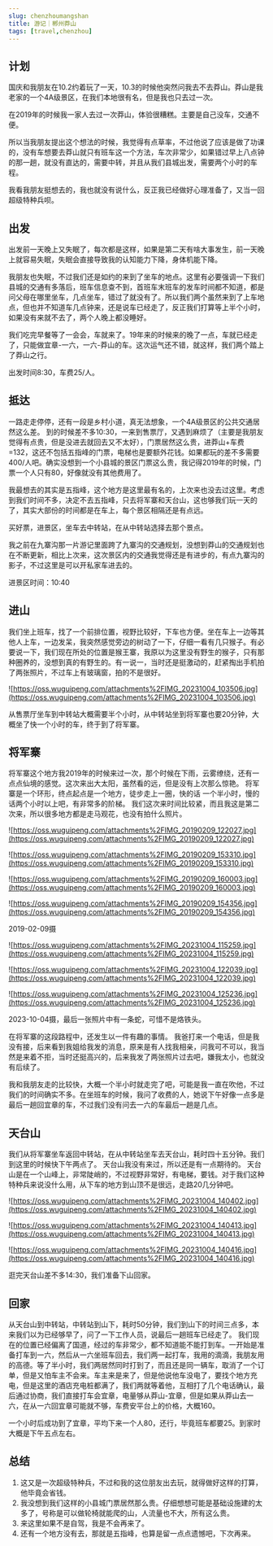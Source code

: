 ```yaml
---
slug: chenzhoumangshan
title: 游记｜郴州莽山
tags: [travel,chenzhou]
--- 
```


## 计划

国庆和我朋友在10.2约着玩了一天，10.3的时候他突然问我去不去莽山。莽山是我老家的一个4A级景区，在我们本地很有名，但是我也只去过一次。

在2019年的时候我一家人去过一次莽山，体验很糟糕。主要是自己没车，交通不便。

所以当我朋友提出这个想法的时候，我觉得有点草率，不过他说了应该是做了功课的，没有车想要去莽山就只有班车这一个方法，车次非常少，如果错过早上八点钟的那一趟，就没有直达的，需要中转，并且从我们县城出发，需要两个小时的车程。

我看我朋友挺想去的，我也就没有说什么，反正我已经做好心理准备了，又当一回超级特种兵呗。

<!-- truncate -->


## 出发

出发前一天晚上又失眠了，每次都是这样，如果是第二天有啥大事发生，前一天晚上就容易失眠，失眠会直接导致我的认知能力下降，身体机能下降。

我朋友也失眠，不过我们还是如约的来到了坐车的地点。这里有必要强调一下我们县城的交通有多落后，班车信息查不到，首班车末班车的发车时间都不知道，都是问父母在哪里坐车，几点坐车，错过了就没有了。所以我们两个虽然来到了上车地点，但也并不知道车几点钟来，还是说车已经走了，反正我们打算等上半个小时，如果没有来就不去了，两个人晚上都没睡好。

我们吃完早餐等了一会会，车就来了。19年来的时候来的晚了一点，车就已经走了，只能做宜章-一六，一六-莽山的车。这次运气还不错，就这样，我们两个踏上了莽山之行。

出发时间8:30，车费25/人。

## 抵达

一路走走停停，还有一段是乡村小道，真无法想象，一个4A级景区的公共交通居然这么差。
到的时候差不多10:30，一来到售票厅，又遇到麻烦了（主要是我朋友觉得有点贵，但是没进去就回去又不太好），门票居然这么贵，进莽山+车费=132，这还不包括五指峰的门票，电梯也是要额外花钱。如果都玩的差不多需要400/人吧。确实没想到一个小县城的景区门票这么贵，我记得2019年的时候，门票一个人只有80，好像就没有其他费用了。

我最想去的其实是五指峰，这个地方是这里最有名的，上次来也没去过这里。考虑到我们时间不多，决定不去五指峰，只去将军寨和天台山，这也够我们玩一天的了，其实大部份的时间都是在车上，每个景区相隔还是有点远。

买好票，进景区，坐车去中转站，在从中转站选择去那个景点。

我之前在九寨沟那一片游记里面跨了九寨沟的交通规划，没想到莽山的交通规划也在不断更新，相比上次来，这次景区内的交通我觉得还是有进步的，有点九寨沟的影子，不过这里是可以开私家车进去的。

进景区时间：10:40

## 进山

我们坐上班车，找了一个前排位置，视野比较好，下车也方便。坐在车上一边等其他人上车，一边发呆，我突然感觉旁边的树动了一下，仔细一看有几只猴子。有必要说一下，我们现在所处的位置是猴王寨，我原以为这里没有野生的猴子，只有那种圈养的，没想到真的有野生的。有一说一，当时还是挺激动的，赶紧掏出手机拍了两张照片，不过车上有玻璃窗，拍的不是很好。

![https://oss.wuguipeng.com/attachments%2FIMG_20231004_103506.jpg](https://oss.wuguipeng.com/attachments%2FIMG_20231004_103506.jpg)

从售票厅坐车到中转站大概需要半个小时，从中转站坐到将军寨也要20分钟，大概坐了快一个小时的车，终于到了将军寨。
## 将军寨
将军寨这个地方我2019年的时候来过一次，那个时候在下雨，云雾缭绕，还有一点点仙境的感觉。这次来出大太阳，虽然看的远，但是没有上次那么惊艳。
将军寨是一个环形，终点起点是一个地方，徒步走上一圈，快的话 一个半小时，慢的话两个小时以上吧，有非常多的阶梯。
我们这次来时间比较紧，而且我这是第二次来，所以很多地方都是走马观花，也没有拍什么照片。

![https://oss.wuguipeng.com/attachments%2FIMG_20190209_122027.jpg](https://oss.wuguipeng.com/attachments%2FIMG_20190209_122027.jpg)

![https://oss.wuguipeng.com/attachments%2FIMG_20190209_153310.jpg](https://oss.wuguipeng.com/attachments%2FIMG_20190209_153310.jpg)

![https://oss.wuguipeng.com/attachments%2FIMG_20190209_160003.jpg](https://oss.wuguipeng.com/attachments%2FIMG_20190209_160003.jpg)

![https://oss.wuguipeng.com/attachments%2FIMG_20190209_154356.jpg](https://oss.wuguipeng.com/attachments%2FIMG_20190209_154356.jpg)

2019-02-09摄

![https://oss.wuguipeng.com/attachments%2FIMG_20231004_115259.jpg](https://oss.wuguipeng.com/attachments%2FIMG_20231004_115259.jpg)

![https://oss.wuguipeng.com/attachments%2FIMG_20231004_122039.jpg](https://oss.wuguipeng.com/attachments%2FIMG_20231004_122039.jpg)

![https://oss.wuguipeng.com/attachments%2FIMG_20231004_125236.jpg](https://oss.wuguipeng.com/attachments%2FIMG_20231004_125236.jpg)

2023-10-04摄，最后一张照片中有一条蛇，可惜不是烙铁头。

在将军寨的这段路程中，还发生以一件有趣的事情。
我爸打来一个电话，但是我没有接，后来看到我姐给我发的消息，原来是有人找我相亲，问我可不可以，我当然是来着不拒，当时还挺高兴的，后来我发了两张照片过去吧，嫌我太小，也就没有后续了。

我和我朋友走的比较快，大概一个半小时就走完了吧，可能是我一直在吹他，不过我们的时间确实不多。在坐班车的时候，我问了收费的人，她说下午好像一点多是最后一趟回宜章的车，不过我们没有问去一六的车最后一趟是几点。

## 天台山

我们从将军寨坐车返回中转站，在从中转站坐车去天台山，耗时四十五分钟。我们到这里的时候快下午两点了。
天台山我没有来过，所以还是有一点期待的。
天台山是在一个山峰上，非常陡峭的，不过视野非常好，有电梯，要钱。对于我们这种特种兵来说没什么用，从下车的地方到山顶不是很远，走路20几分钟吧。

![https://oss.wuguipeng.com/attachments%2FIMG_20231004_140402.jpg](https://oss.wuguipeng.com/attachments%2FIMG_20231004_140402.jpg)

![https://oss.wuguipeng.com/attachments%2FIMG_20231004_140413.jpg](https://oss.wuguipeng.com/attachments%2FIMG_20231004_140413.jpg)

![https://oss.wuguipeng.com/attachments%2FIMG_20231004_140416.jpg](https://oss.wuguipeng.com/attachments%2FIMG_20231004_140416.jpg)

逛完天台山差不多14:30，我们准备下山回家。

## 回家

从天台山到中转站，中转站到山下，耗时50分钟，我们到山下的时间三点多，本来我们以为已经够早了，问了一下工作人员，说最后一趟班车已经走了。
我们现在的位置已经偏离了国道，经过的车非常少，都不知道能不能打到车。一开始是准备打车到一六，然后从一六坐班车回去，我们两一起打车，我用的滴滴，我朋友用的高德。等了半小时，我们两居然同时打到了，而且还是同一辆车，取消了一个订单，但是又怕车主不会来。车主来是来了，但是他说他车没电了，要找个地方充电，但是这里的酒店充电桩都满了，我们两就等着他，互相打了几个电话确认，最后通过协商，我们直接打车会宜章，电量够从莽山-宜章，但是如果从莽山去一六，在从一六回宜章可能就不够，车费安平台上的价格，大概160。

一个小时后成功到了宜章，平均下来一个人80，还行，毕竟班车都要25。到家时大概是下午五点左右。

## 总结

1. 这又是一次超级特种兵，不过和我的这位朋友出去玩，就得做好这样的打算，他毕竟会省钱。
2. 我没想到我们这样的小县城门票居然那么贵。仔细想想可能是基础设施建的太多了，号称是可以做轮椅就能爬的山，人流量也不大，所有这么贵。
3. 来这里如果不是自驾，我是不会再来了。
4. 还有一个地方没有去，那就是五指峰，也算是留一点点遗憾吧，下次再来。